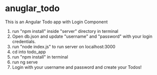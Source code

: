 # anuglar_todo

This is an Angular Todo app with Login Component

1. run "npm install" inside "server" directory in terminal
2. Open db.json and update "username" and "password" with your login credentials.
3. run "node index.js" to run server on localhost:3000
4. cd into todo_app
5. run "npm install" in terminal
6. run ng serve
7. Login with your username and password and create your Todos!
